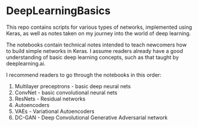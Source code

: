# DeepLearningBasics
This repo contains scripts for various types of networks, implemented using Keras, as well as notes taken on my journey into the world of deep learning.
 
The notebooks contain technical notes intended to teach newcomers how to build simple networks in Keras. I assume readers already have a good understanding of basic deep learning concepts, such as that taught by deeplearning.ai.

I recommend readers to go through the notebooks in this order:
1. Multilayer preceptrons - basic deep neural nets
2. ConvNet - basic convolutional neural nets
3. ResNets - Residual networks
4. Autoencoders
5. VAEs - Variational Autoencoders
6. DC-GAN - Deep Convolutional Generative Adversarial network
